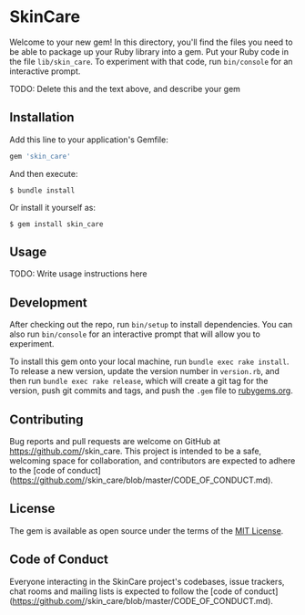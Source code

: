 # SkinCare

Welcome to your new gem! In this directory, you'll find the files you need to be able to package up your Ruby library into a gem. Put your Ruby code in the file `lib/skin_care`. To experiment with that code, run `bin/console` for an interactive prompt.

TODO: Delete this and the text above, and describe your gem

## Installation

Add this line to your application's Gemfile:

```ruby
gem 'skin_care'
```

And then execute:

    $ bundle install

Or install it yourself as:

    $ gem install skin_care

## Usage

TODO: Write usage instructions here

## Development

After checking out the repo, run `bin/setup` to install dependencies. You can also run `bin/console` for an interactive prompt that will allow you to experiment.

To install this gem onto your local machine, run `bundle exec rake install`. To release a new version, update the version number in `version.rb`, and then run `bundle exec rake release`, which will create a git tag for the version, push git commits and tags, and push the `.gem` file to [rubygems.org](https://rubygems.org).

## Contributing

Bug reports and pull requests are welcome on GitHub at https://github.com/<github username>/skin_care. This project is intended to be a safe, welcoming space for collaboration, and contributors are expected to adhere to the [code of conduct](https://github.com/<github username>/skin_care/blob/master/CODE_OF_CONDUCT.md).


## License

The gem is available as open source under the terms of the [MIT License](https://opensource.org/licenses/MIT).

## Code of Conduct

Everyone interacting in the SkinCare project's codebases, issue trackers, chat rooms and mailing lists is expected to follow the [code of conduct](https://github.com/<github username>/skin_care/blob/master/CODE_OF_CONDUCT.md).
